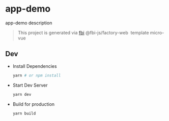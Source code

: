 # app-demo

app-demo description

> This project is generated via&nbsp;[fbi](https://github.com/fbi-js/fbi)&nbsp;@fbi-js/factory-web&nbsp; template micro-vue

## Dev

- Install Dependencies

  ```bash
  yarn # or npm install
  ```

- Start Dev Server

  ```bash
  yarn dev
  ```

- Build for production

  ```bash
  yarn build
  ```

